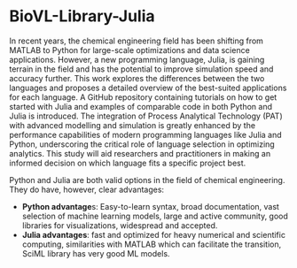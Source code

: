 # BioVL-Library-Julia
In recent years, the chemical engineering field has been shifting from MATLAB to Python for large-scale optimizations and data science applications. However, a new programming language, Julia, is gaining terrain in the field and has the potential to improve simulation speed and accuracy further. This work explores the differences between the two languages and proposes a detailed overview of the best-suited applications for each language. A GitHub repository containing tutorials on how to get started with Julia and examples of comparable code in both Python and Julia is introduced. The integration of Process Analytical Technology (PAT) with advanced modelling and simulation is greatly enhanced by the performance capabilities of modern programming languages like Julia and Python, underscoring the critical role of language selection in optimizing analytics. This study will aid researchers and practitioners in making an informed decision on which language fits a specific project best.

Python and Julia are both valid options in the field of chemical engineering. They do have, however, clear advantages:
- **Python advantage**s: Easy-to-learn syntax, broad documentation, vast selection of machine learning models, large and active community, good libraries for visualizations, widespread and accepted.
- **Julia advantages**: fast and optimized for heavy numerical and scientific computing, similarities with MATLAB which can facilitate the transition, SciML library has very good ML models.
